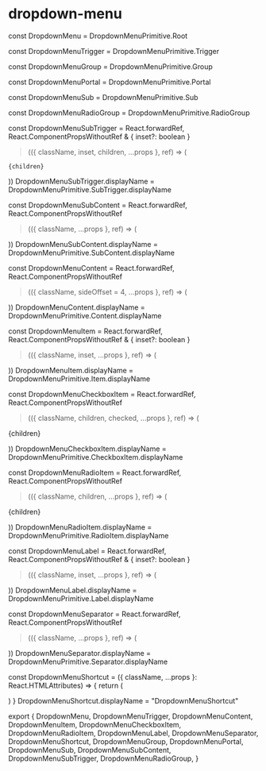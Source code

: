 # dropdown-menu

const DropdownMenu = DropdownMenuPrimitive.Root

const DropdownMenuTrigger = DropdownMenuPrimitive.Trigger

const DropdownMenuGroup = DropdownMenuPrimitive.Group

const DropdownMenuPortal = DropdownMenuPrimitive.Portal

const DropdownMenuSub = DropdownMenuPrimitive.Sub

const DropdownMenuRadioGroup = DropdownMenuPrimitive.RadioGroup

const DropdownMenuSubTrigger = React.forwardRef,
  React.ComponentPropsWithoutRef & {
    inset?: boolean
  }
>(({ className, inset, children, ...props }, ref) => (
  
    {children}
    


))
DropdownMenuSubTrigger.displayName =
  DropdownMenuPrimitive.SubTrigger.displayName

const DropdownMenuSubContent = React.forwardRef,
  React.ComponentPropsWithoutRef
>(({ className, ...props }, ref) => (
  
))
DropdownMenuSubContent.displayName =
  DropdownMenuPrimitive.SubContent.displayName

const DropdownMenuContent = React.forwardRef,
  React.ComponentPropsWithoutRef
>(({ className, sideOffset = 4, ...props }, ref) => (
  
    


))
DropdownMenuContent.displayName = DropdownMenuPrimitive.Content.displayName

const DropdownMenuItem = React.forwardRef,
  React.ComponentPropsWithoutRef & {
    inset?: boolean
  }
>(({ className, inset, ...props }, ref) => (
  
))
DropdownMenuItem.displayName = DropdownMenuPrimitive.Item.displayName

const DropdownMenuCheckboxItem = React.forwardRef,
  React.ComponentPropsWithoutRef
>(({ className, children, checked, ...props }, ref) => (
  
    
      
        


    
{children}

))
DropdownMenuCheckboxItem.displayName =
  DropdownMenuPrimitive.CheckboxItem.displayName

const DropdownMenuRadioItem = React.forwardRef,
  React.ComponentPropsWithoutRef
>(({ className, children, ...props }, ref) => (
  
    
      
        


    
{children}

))
DropdownMenuRadioItem.displayName = DropdownMenuPrimitive.RadioItem.displayName

const DropdownMenuLabel = React.forwardRef,
  React.ComponentPropsWithoutRef & {
    inset?: boolean
  }
>(({ className, inset, ...props }, ref) => (
  
))
DropdownMenuLabel.displayName = DropdownMenuPrimitive.Label.displayName

const DropdownMenuSeparator = React.forwardRef,
  React.ComponentPropsWithoutRef
>(({ className, ...props }, ref) => (
  
))
DropdownMenuSeparator.displayName = DropdownMenuPrimitive.Separator.displayName

const DropdownMenuShortcut = ({
  className,
  ...props
}: React.HTMLAttributes) => {
  return (
    
  )
}
DropdownMenuShortcut.displayName = "DropdownMenuShortcut"

export {
  DropdownMenu,
  DropdownMenuTrigger,
  DropdownMenuContent,
  DropdownMenuItem,
  DropdownMenuCheckboxItem,
  DropdownMenuRadioItem,
  DropdownMenuLabel,
  DropdownMenuSeparator,
  DropdownMenuShortcut,
  DropdownMenuGroup,
  DropdownMenuPortal,
  DropdownMenuSub,
  DropdownMenuSubContent,
  DropdownMenuSubTrigger,
  DropdownMenuRadioGroup,
}